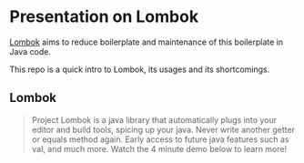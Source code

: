 # Presentation on Lombok

[Lombok](https://projectlombok.org/) aims to reduce boilerplate and maintenance of this boilerplate in Java code.  

This repo is a quick intro to Lombok, its usages and its shortcomings.

## Lombok

> Project Lombok is a java library that automatically plugs into your editor and build tools, spicing up your java.
  Never write another getter or equals method again. Early access to future java features such as val, and much more.
  Watch the 4 minute demo below to learn more! 
